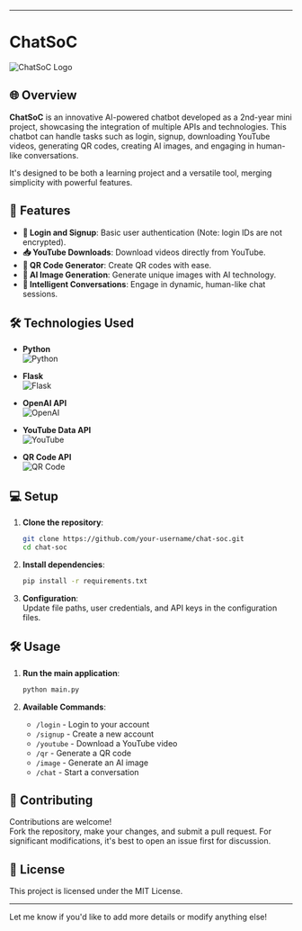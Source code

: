 
---

# ChatSoC

![ChatSoC Logo](path/to/logo.png)

## 🌐 Overview

**ChatSoC** is an innovative AI-powered chatbot developed as a 2nd-year mini project, showcasing the integration of multiple APIs and technologies. This chatbot can handle tasks such as login, signup, downloading YouTube videos, generating QR codes, creating AI images, and engaging in human-like conversations. 

It's designed to be both a learning project and a versatile tool, merging simplicity with powerful features.

## 🚀 Features

- **🔐 Login and Signup**: Basic user authentication (Note: login IDs are not encrypted).
- **📥 YouTube Downloads**: Download videos directly from YouTube.
- **🔳 QR Code Generator**: Create QR codes with ease.
- **🎨 AI Image Generation**: Generate unique images with AI technology.
- **💬 Intelligent Conversations**: Engage in dynamic, human-like chat sessions.

## 🛠️ Technologies Used

- **Python**  
  ![Python](https://img.shields.io/badge/Python-3776AB?style=for-the-badge&logo=python&logoColor=white)
  
- **Flask**  
  ![Flask](https://img.shields.io/badge/Flask-000000?style=for-the-badge&logo=flask&logoColor=white)

- **OpenAI API**  
  ![OpenAI](https://img.shields.io/badge/OpenAI-412991?style=for-the-badge&logo=openai&logoColor=white)

- **YouTube Data API**  
  ![YouTube](https://img.shields.io/badge/YouTube-FF0000?style=for-the-badge&logo=youtube&logoColor=white)

- **QR Code API**  
  ![QR Code](https://img.shields.io/badge/QR%20Code-000000?style=for-the-badge&logo=qr-code&logoColor=white)

## 💻 Setup

1. **Clone the repository**:
    ```bash
    git clone https://github.com/your-username/chat-soc.git
    cd chat-soc
    ```

2. **Install dependencies**:
    ```bash
    pip install -r requirements.txt
    ```

3. **Configuration**:  
   Update file paths, user credentials, and API keys in the configuration files.

## 🛠 Usage

1. **Run the main application**:
    ```bash
    python main.py
    ```

2. **Available Commands**:
    - `/login` - Login to your account
    - `/signup` - Create a new account
    - `/youtube` - Download a YouTube video
    - `/qr` - Generate a QR code
    - `/image` - Generate an AI image
    - `/chat` - Start a conversation

## 🤝 Contributing

Contributions are welcome!  
Fork the repository, make your changes, and submit a pull request. For significant modifications, it's best to open an issue first for discussion.

## 📜 License

This project is licensed under the MIT License.

---

Let me know if you'd like to add more details or modify anything else!
